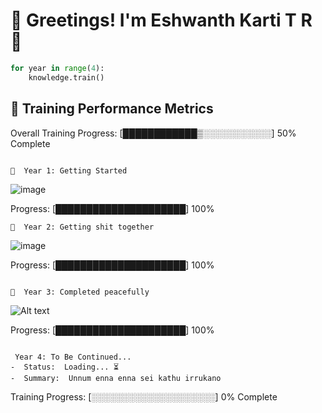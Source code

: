 # 🎉 Greetings! I'm Eshwanth Karti T R 🌟

```python
for year in range(4):
    knowledge.train()

```
## 🧠 Training Performance Metrics

Overall Training Progress: [████████████▒░░░░░░░░░░░] 50% Complete
```

📅  Year 1: Getting Started 
```
![image](https://github.com/user-attachments/assets/36d82932-7d5b-422d-8bcf-34476457709d)

Progress: [█████████████████████] 100%
```
📅  Year 2: Getting shit together
```
![image](https://github.com/user-attachments/assets/7b3e11e5-6e21-43a8-afd8-724bfe6a8c73)

Progress: [█████████████████████] 100%
```

📅  Year 3: Completed peacefully 
```

![Alt text](https://media1.giphy.com/media/v1.Y2lkPTc5MGI3NjExcHpqY2kyYnh4NmZlbncydjd4NTl2N2xnNmMwNDFrb203Z3Q2eTlsOCZlcD12MV9pbnRlcm5hbF9naWZfYnlfaWQmY3Q9Zw/blSTtZehjAZ8I/giphy.gif)

Progress: [█████████████████████] 100%
```

 Year 4: To Be Continued... 
-  Status:  Loading... ⏳
-  Summary:  Unnum enna enna sei kathu irrukano

```
Training Progress: [░░░░░░░░░░░░░░░░░░░░] 0% Complete
